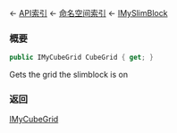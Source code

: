 ← [API索引](Api-Index) ← [命名空间索引](Namespace-Index) ← [IMySlimBlock](VRage.Game.ModAPI.Ingame.IMySlimBlock)

### 概要

```csharp
public IMyCubeGrid CubeGrid { get; }
```

Gets the grid the slimblock is on

### 返回

[IMyCubeGrid](VRage.Game.ModAPI.Ingame.IMyCubeGrid)

